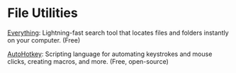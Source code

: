 # File Utilities


[Everything](https://www.voidtools.com/): Lightning-fast search tool that locates files and folders instantly on your computer. (Free)

[AutoHotkey](https://www.autohotkey.com/): Scripting language for automating keystrokes and mouse clicks, creating macros, and more. (Free, open-source)
